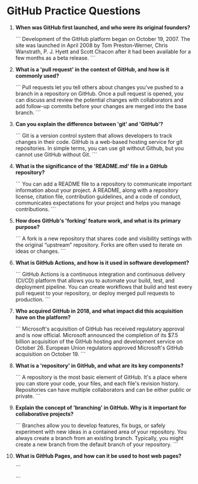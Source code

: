 # GitHub Practice Questions

1. **When was GitHub first launched, and who were its original founders?**

   \`\`\`
   Development of the GitHub platform began on October 19, 2007. The site was launched in April 2008 by Tom Preston-Werner, Chris Wanstrath, P. J. Hyett and Scott Chacon after it had been available for a few months as a beta release.
   \`\`\`


2. **What is a 'pull request' in the context of GitHub, and how is it commonly used?**

   \`\`\`
   Pull requests let you tell others about changes you've pushed to a branch in a repository on GitHub. Once a pull request is opened, you can discuss and review the potential changes with collaborators and add follow-up commits before your changes are merged into the base branch.
   \`\`\`

3. **Can you explain the difference between 'git' and 'GitHub'?**

   \`\`\`
   Git is a version control system that allows developers to track changes in their code. GitHub is a web-based hosting service for git repositories. In simple terms, you can use git without Github, but you cannot use GitHub without Git.
   \`\`\`

4. **What is the significance of the 'README.md' file in a GitHub repository?**

   \`\`\`
   You can add a README file to a repository to communicate important information about your project. A README, along with a repository license, citation file, contribution guidelines, and a code of conduct, communicates expectations for your project and helps you manage contributions.
   \`\`\`

5. **How does GitHub's 'forking' feature work, and what is its primary purpose?**

   \`\`\`
   A fork is a new repository that shares code and visibility settings with the original “upstream” repository. Forks are often used to iterate on ideas or changes.
   \`\`\`

6. **What is GitHub Actions, and how is it used in software development?**

   \`\`\`
   GitHub Actions is a continuous integration and continuous delivery (CI/CD) platform that allows you to automate your build, test, and deployment pipeline. You can create workflows that build and test every pull request to your repository, or deploy merged pull requests to production.
   \`\`\`

7. **Who acquired GitHub in 2018, and what impact did this acquisition have on the platform?**

   \`\`\`
   Microsoft's acquisition of GitHub has received regulatory approval and is now official. Microsoft announced the completion of its $7.5 billion acquisition of the GitHub hosting and development service on October 26. European Union regulators approved Microsoft's GitHub acquisition on October 19.
   \`\`\`

8. **What is a 'repository' in GitHub, and what are its key components?**

   \`\`\`
   A repository is the most basic element of GitHub. It's a place where you can store your code, your files, and each file's revision history. Repositories can have multiple collaborators and can be either public or private.
   \`\`\`

9. **Explain the concept of 'branching' in GitHub. Why is it important for collaborative projects?**

   \`\`\`
   Branches allow you to develop features, fix bugs, or safely experiment with new ideas in a contained area of your repository. You always create a branch from an existing branch. Typically, you might create a new branch from the default branch of your repository.
   \`\`\`

10. **What is GitHub Pages, and how can it be used to host web pages?**

    \`\`\`
    
    \`\`\`



